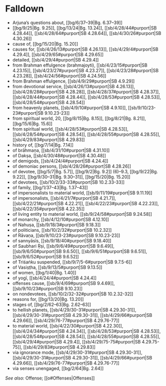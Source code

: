 # Falldown

* Arjuna’s questions about, [[bg/6/37–39|Bg. 6.37–39]]
*  [[bg/9/25|Bg. 9.25]], [[bg/13/24|Bg. 13.24]], [[sb/4/28/44#purport|SB 4.28.44]], [[sb/4/28/64#purport|SB 4.28.64]], [[sb/4/30/26#purport|SB 4.30.26]]
* cause of, [[bg/15/20|Bg. 15.20]]
* causes for, [[sb/4/26/13#purport|SB 4.26.13]], [[sb/4/29/4#purport|SB 4.29.4]], [[sb/4/29/65#purport|SB 4.29.65]]
* detailed, [[sb/4/29/4#purport|SB 4.29.4]]
* from Brahman effulgence (brahmajoyti), [[sb/4/23/15#purport|SB 4.23.15]], [[sb/4/23/27#purport|SB 4.23.27]], [[sb/4/23/28#purport|SB 4.23.28]], [[sb/4/24/56#purport|SB 4.24.56]]
* from Brahman effulgence, [[sb/4/9/29#purport|SB 4.9.29]]
* from devotional service, [[sb/4/26/13#purport|SB 4.26.13]], [[sb/4/28/28#purport|SB 4.28.28]], [[sb/4/28/37#purport|SB 4.28.37]], [[sb/4/28/44#purport|SB 4.28.44]], [[sb/4/28/53#purport|SB 4.28.53]], [[sb/4/28/54#purport|SB 4.28.54]]
* from heavenly planets, [[sb/4/9/10#purport|SB 4.9.10]], [[sb/9/10/23-23#purport|SB 9.10.23-23]]
* from spiritual world, 20, [[bg/8/15|Bg. 8.15]], [[bg/8/21|Bg. 8.21]], [[bg/15/6|Bg. 15.6]]
* from spiritual world, [[sb/4/28/53#purport|SB 4.28.53]], [[sb/4/28/54#purport|SB 4.28.54]], [[sb/4/28/55#purport|SB 4.28.55]], [[sb/4/29/83#purport|SB 4.29.83]]
* history of, [[bg/7/14|Bg. 7.14]]
* of brāhmaṇa, [[sb/4/31/10#purport|SB 4.31.10]]
* of Dakṣa, [[sb/4/30/48#purport|SB 4.30.48]]
* of demigods, [[sb/4/24/4#purport|SB 4.24.4]]
* of demoniac persons, [[sb/4/28/26#purport|SB 4.28.26]]
* of devotee, [[bg/5/7|Bg. 5.7]], [[bg/9/2|Bg. 9.2]] (6)–9.3, [[bg/9/22|Bg. 9.22]], [[bg/9/30–31|Bg. 9.30–31]], [[bg/15/20|Bg. 15.20]]
* of devotees, [[sb/10/2/33-33#purport|SB 10.2.33-33]]
* of family, [[bg/1/37–43|Bg. 1.37–43]]
* of impersonalists to material world, [[sb/9/11/19#purport|SB 9.11.19]]
* of impersonalists, [[sb/4/21/7#purport|SB 4.21.7]], [[sb/4/22/21#purport|SB 4.22.21]], [[sb/4/22/23#purport|SB 4.22.23]], [[sb/4/22/35#purport|SB 4.22.35]]
* of living entity to material world, [[sb/9/24/58#purport|SB 9.24.58]]
* of monarchy, [[sb/4/12/10#purport|SB 4.12.10]]
* of Nahuṣa, [[sb/9/18/3#purport|SB 9.18.3]]
* of politicians, [[sb/10/2/32#purport|SB 10.2.32]]
* of Rāvaṇa, [[sb/9/10/23-23#purport|SB 9.10.23-23]]
* of sannyāsīs, [[sb/9/18/40#purport|SB 9.18.40]]
* of Saubhari Ṛṣi, [[sb/9/6/49#purport|SB 9.6.49]], [[sb/9/6/50#purport|SB 9.6.50]], [[sb/9/6/51#purport|SB 9.6.51]], [[sb/9/6/52#purport|SB 9.6.52]]
* of Triśaṅku suspended, [[sb/9/7/5-6#purport|SB 9.7.5-6]]
* of Vasiṣṭha, [[sb/9/13/5#purport|SB 9.13.5]]
* of women, [[bg/1/40|Bg. 1.40]]
* of yogī, [[sb/4/24/4#purport|SB 4.24.4]]
* offenses cause, [[sb/9/4/69#purport|SB 9.4.69]], [[sb/9/10/23#purport|SB 9.10.23]]
* on nondevotees, [[sb/10/2/32-32#purport|SB 10.2.32-32]]
* reasons for, [[bg/13/20|Bg. 13.20]]
* stages of, [[bg/2/62–63|Bg. 2.62–63]]
* to hellish planets, [[sb/4/29/30-31#purport|SB 4.29.30-31]], [[sb/4/29/30-31#purport|SB 4.29.30-31]], [[sb/4/29/66#purport|SB 4.29.66]], [[sb/4/29/76-77#purport|SB 4.29.76-77]]
* to material world, [[sb/4/22/30#purport|SB 4.22.30]], [[sb/4/24/34#purport|SB 4.24.34]], [[sb/4/28/53#purport|SB 4.28.53]], [[sb/4/28/54#purport|SB 4.28.54]], [[sb/4/28/55#purport|SB 4.28.55]], [[sb/4/29/4#purport|SB 4.29.4]], [[sb/4/29/75-75#purport|SB 4.29.75-75]], [[sb/4/29/83#purport|SB 4.29.83]]
* via ignorance mode, [[sb/4/29/30-31#purport|SB 4.29.30-31]], [[sb/4/29/30-31#purport|SB 4.29.30-31]], [[sb/4/29/66#purport|SB 4.29.66]], [[sb/4/29/76-77#purport|SB 4.29.76-77]]
* via senses unengaged, [[bg/2/64|Bg. 2.64]]

*See also:* Offense; [[o#Offenses|Offenses]]
